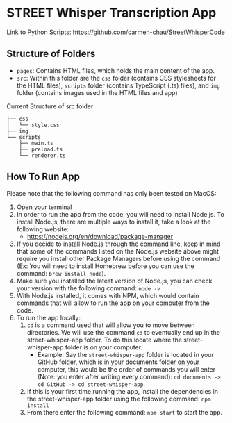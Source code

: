 # STREET Whisper Transcription App

Link to Python Scripts: https://github.com/carmen-chau/StreetWhisperCode 

## Structure of Folders
- ```pages```: Contains HTML files, which holds the main content of the app. 
- ```src```: Within this folder are the ```css``` folder (contains CSS stylesheets for the HTML files), ```scripts``` folder (contains TypeScript (.ts) files), and ```img``` folder (contains images used in the HTML files and app)

Current Structure of src folder
```
├── css
│   └── style.css
├── img
└── scripts
    ├── main.ts
    ├── preload.ts
    └── renderer.ts
```

## How To Run App
Please note that the following command has only been tested on MacOS:

1. Open your terminal 
2. In order to run the app from the code, you will need to install Node.js. To install Node.js, there are multiple ways to install it, take a look at the following website: 
    - https://nodejs.org/en/download/package-manager 
3. If you decide to install Node.js through the command line, keep in mind that some of the commands listed on the Node.js website above might require you install other Package Managers before using the command (Ex: You will need to install Homebrew before you can use the command: ```brew install node```). 
4. Make sure you installed the latest version of Node.js, you can check your version with the following command: ```node -v```
5. With Node.js installed, it comes with NPM, which would contain commands that will allow to run the app on your computer from the code. 
6. To run the app locally: 
    1. ```cd``` is a command used that will allow you to move between directories. We will use the command ```cd``` to eventually end up in the street-whisper-app folder. To do this locate where the street-whisper-app folder is on your computer. 
        - Example: Say the ```street-whisper-app``` folder is located in your GitHub folder, which is in your documents folder on your computer, this would be the order of commands you will enter (Note: you enter after writing every command): ```cd documents -> cd GitHub -> cd street-whisper-app```.
    2. If this is your first time running the app, install the dependencies in the street-whisper-app folder using the following command: ``npm install``
    3. From there enter the following command: ```npm start``` to start the app.
